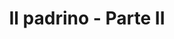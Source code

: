---
layout: post
title: Il padrino - Parte II
director: Francis Ford Coppola
year: 1974
cover: https://images.mubicdn.net/images/film/1270/cache-8726-1543371338/image-w1280.jpg
imdb250: true
oscar: true
---